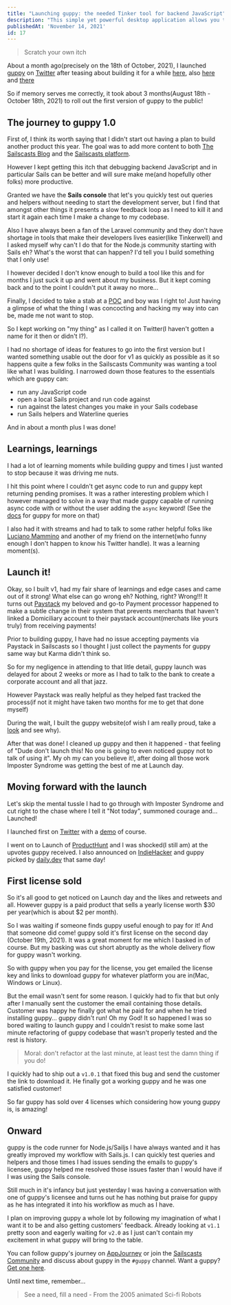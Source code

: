 ```yaml
---
title: "Launching guppy: the needed Tinker tool for backend JavaScript"
description: "This simple yet powerful desktop application allows you to run Javascript code and act as a scratchpad for trying out new ideas – all within the context of your application. Here is the story of how it was built"
publishedAt: 'November 14, 2021'
id: 17
---
```

> Scratch your own itch

<!-- <img src="/images/covers/guppy-card.png" width="350"> -->

About a month ago(precisely on the 18th of October, 2021), I launched [guppy](https://guppy.sailscasts.com) on [Twitter](https://twitter.com/Dominus_Kelvin/status/1450221793344696324?s=20) after teasing about building it for a while [here](https://twitter.com/Dominus_Kelvin/status/1428057558145814530?s=20), also [here](https://twitter.com/Dominus_Kelvin/status/1431479983923515392?s=20) and [there](https://twitter.com/Dominus_Kelvin/status/1432152058250121220?s=20)

So if memory serves me correctly, it took about 3 months(August 18th - October 18th, 2021) to roll out the first version of guppy to the public!

## The journey to guppy 1.0
First of, I think its worth saying that I didn't start out having a plan to build another product this year. The goal was to add more content to both [The Sailscasts Blog](https://blog.sailscasts.com) and the [Sailscasts platform](https://sailscasts.com).

However I kept getting this itch that debugging backend JavaScript and in particular Sails can be better and will sure make me(and hopefully other folks) more productive.

Granted we have the **Sails console** that let's you quickly test out queries and helpers without needing to start the development server, but I find that amongst other things it presents a slow feedback loop as I need to kill it and start it again each time I make a change to my codebase.

Also I have always been a fan of the Laravel community and they don't have shortage in tools that make their developers lives easier(like Tinkerwell) and I asked myself why can't I do that for the Node.js community starting with Sails eh? What's the worst that can happen? I'd tell you I build something that I only use!

I however decided I don't know enough to build a tool like this and for months I just suck it up and went about my business. But it kept coming back and to the point I couldn't put it away no more...

Finally, I decided to take a stab at a [POC](https://twitter.com/Dominus_Kelvin/status/1428057558145814530?s=20) and boy was I right to! Just having a glimpse of what the thing I was concocting and hacking my way into can be, made me not want to stop.

So I kept working on "my thing" as I called it on Twitter(I haven't gotten a name for it then or didn't I?).

I had no shortage of ideas for features to go into the first version but I wanted something usable out the door for v1 as quickly as possible as it so happens quite a few folks in the Sailscasts Community was wanting a tool like what I was building. I narrowed down those features to the essentials which are guppy can:

* run any JavaScript code
* open a local Sails project and run code against
* run against the latest changes you make in your Sails codebase
* run Sails helpers and Waterline queries

 And in about a month plus I was done!

## Learnings, learnings
I had a lot of learning moments while building guppy and times I just wanted to stop because it was driving me nuts.

I hit this point where I couldn't get async code to run and guppy kept returning pending promises. It was a rather interesting problem which I however managed to solve in a way that made guppy capable of running async code with or without the user adding the `async` keyword! (See the [docs](https://guppy-docs.sailscasts.com) for guppy for more on that)

I also had it with streams and had to talk to some rather helpful folks like [Luciano Mammino](https://twitter.com/loige) and another of my friend on the internet(who funny enough I don't happen to know his Twitter handle). It was a learning moment(s).

## Launch it!
Okay, so I built v1, had my fair share of learnings and edge cases and came out of it strong! What else can go wrong eh? Nothing, right? Wrong!!! It turns out [Paystack](https://paystack.com) my beloved and go-to Payment processor happened to make a subtle change in their system that prevents merchants that haven't linked a Domiciliary account to their paystack account(merchats like yours truly) from receiving payments!

Prior to building guppy, I have had no issue accepting payments via Paystack in Sailscasts so I thought I just collect the payments for guppy same way but Karma didn't think so.

So for my negligence in attending to that litle detail, guppy launch was delayed for about 2 weeks or more as I had to talk to the bank to create a corporate account and all that jazz.

However Paystack was really helpful as they helped fast tracked the process(if not it might have taken two months for me to get that done myself)

During the wait, I built the guppy website(of wish I am really proud, take a [look](https://guppy.sailscasts.com) and see why).

 After that was done! I cleaned up guppy and then it happened - that feeling of "Dude don't launch this! No one is going to even noticed guppy not to talk of using it". My oh my can you believe it!, after doing all those work Imposter Syndrome was getting the best of me at Launch day.

## Moving forward with the launch
Let's skip the mental tussle I had to go through with Imposter Syndrome and cut right to the chase where I tell it "Not today", summoned courage and... Launched!

I launched first on [Twitter](https://twitter.com/Dominus_Kelvin/status/1450221793344696324?s=20) with a [demo](https://www.youtube.com/watch?v=9eCNERqwH1c) of course.

I went on to Launch of [ProductHunt](https://www.producthunt.com/posts/guppy-2) and I was shocked(I still am) at the upvotes guppy received. I also announced on [IndieHacker](https://www.indiehackers.com/product/guppy) and guppy picked by [daily.dev](https://app.daily.dev/posts/wQw-x8mT7) that same day!

## First license sold
So it's all good to get noticed on Launch day and the likes and retweets and all. However guppy is a paid product that sells a yearly license worth $30 per year(which is about $2 per month).

So I was waiting if someone finds guppy useful enough to pay for it! And that someone did come! guppy sold it's first license on the second day (October 19th, 2021). It was a great moment for me which I basked in of course. But my basking was cut short abruptly as the whole delivery flow for guppy wasn't working.

So with guppy when you pay for the license, you get emailed the license key and links to download guppy for whatever platform you are in(Mac, Windows or Linux).

But the email wasn't sent for some reason. I quickly had to fix that but only after I manually sent the customer the email containing those details. Customer was happy he finally got what he paid for and when he tried installing guppy... guppy didn't run! Oh my God! It so happened I was so bored waiting to launch guppy and I couldn't resist to make some last minute refactoring of guppy codebase that wasn't properly tested and the rest is history.

> Moral: don't refactor at the last minute, at least test the damn thing if you do!

I quickly had to ship out a `v1.0.1` that fixed this bug and send the customer the link to download it. He finally got a working guppy and he was one satisfied customer!

So far guppy has sold over 4 licenses which considering how young guppy is, is amazing!

## Onward
guppy is the code runner for Node.js/Sailjs I have always wanted and it has greatly improved my workflow with Sails.js. I can quickly test queries and helpers and those times I had issues sending the emails to guppy's licensee, guppy helped me resolved those issues faster than I would have if I was using the Sails console.

Still much in it's infancy but just yesterday I was having a conversation with one of guppy's licensee and turns out he has nothing but praise for guppy as he has integrated it into his workflow as much as I have.

I plan on improving guppy a whole lot by following my imagination of what I want it to be and also getting customers' feedback. Already looking at `v1.1` pretty soon and eagerly waiting for `v2.0` as I just can't contain my excitement in what guppy will bring to the table.

You can follow guppy's journey on [AppJourney](https://appjourney.io) or join the [Sailscasts Community](https://discord.com/invite/gbJZuNm) and discuss about guppy in the `#guppy` channel. Want a guppy? [Get one here](https://www.guppy.sailscasts.com/#buy).

Until next time, remember...
> See a need, fill a need - From the 2005 animated Sci-fi Robots
